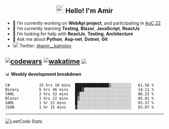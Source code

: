 <h2 align="center"><img src="https://media.giphy.com/media/hvRJCLFzcasrR4ia7z/giphy.gif" width="25px"> Hello! I'm Amir</h2>

- 🔭 I’m currently working on **WebApi project**, and participating in [AoC 22](https://adventofcode.com/)
- 🌱 I’m currently learning **Testing**, **Blazor**, **JavaScript**, **ReactJs**
- 🤔 I’m looking for help with **ReactJs**, **Testing**, **Architecture**
- 💬 Ask me about **Python**, **Asp-net**, **Dotnet**, **Git**
- <img alt="Amir Kamolov | Twitter" width="18px" src="https://raw.githubusercontent.com/peterthehan/peterthehan/master/assets/twitter.svg" /> Twitter: [@amir__kamolov](https://twitter.com/amir__kamolov)

[![codewars](https://www.codewars.com/users/Kamolov%20Amir/badges/micro)](https://www.codewars.com/users/Kamolov%20Amir)
[![wakatime](https://wakatime.com/badge/user/12da36de-2fca-4ef2-bb44-ec10c4750b61.svg)](https://wakatime.com/@12da36de-2fca-4ef2-bb44-ec10c4750b61)
![](https://komarev.com/ghpvc/?username=Amir0715&style=flat-square)
---

📊 **Weekly development breakdown**
<!--START_SECTION:waka-->

```text
C#             25 hrs 10 mins  ███████████████▒░░░░░░░░░   61.56 %
Binary         5 hrs 46 mins   ███▓░░░░░░░░░░░░░░░░░░░░░   14.11 %
YAML           2 hrs 32 mins   █▓░░░░░░░░░░░░░░░░░░░░░░░   06.22 %
Blazor         2 hrs 22 mins   █▒░░░░░░░░░░░░░░░░░░░░░░░   05.81 %
XAML           1 hr 22 mins    █░░░░░░░░░░░░░░░░░░░░░░░░   03.37 %
JSON           1 hr 15 mins    ▓░░░░░░░░░░░░░░░░░░░░░░░░   03.07 %
```

<!--END_SECTION:waka-->

---

![LeetCode Stats](https://leetcard.jacoblin.cool/Amir0715?theme=dark&font=Noto%20Sans%20Mono&ext=heatmap)
